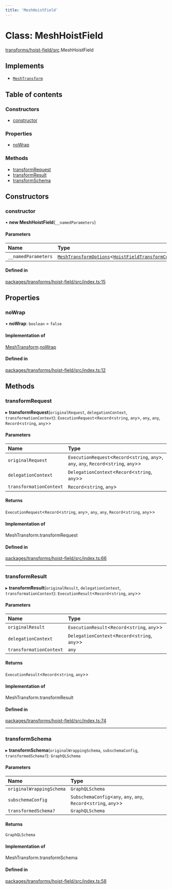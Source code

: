 ```yaml
---
title: 'MeshHoistField'
---
```


# Class: MeshHoistField

[transforms/hoist-field/src](../modules/transforms_hoist_field_src).MeshHoistField

## Implements

- [`MeshTransform`](/docs/api/interfaces/types_src.MeshTransform)

## Table of contents

### Constructors

- [constructor](transforms_hoist_field_src.MeshHoistField#constructor)

### Properties

- [noWrap](transforms_hoist_field_src.MeshHoistField#nowrap)

### Methods

- [transformRequest](transforms_hoist_field_src.MeshHoistField#transformrequest)
- [transformResult](transforms_hoist_field_src.MeshHoistField#transformresult)
- [transformSchema](transforms_hoist_field_src.MeshHoistField#transformschema)

## Constructors

### constructor

• **new MeshHoistField**(`__namedParameters`)

#### Parameters

| Name | Type |
| :------ | :------ |
| `__namedParameters` | [`MeshTransformOptions`](/docs/api/interfaces/types_src.MeshTransformOptions)\<[`HoistFieldTransformConfig`](/docs/api/interfaces/types_src.YamlConfig.HoistFieldTransformConfig)[]> |

#### Defined in

[packages/transforms/hoist-field/src/index.ts:15](https://github.com/Urigo/graphql-mesh/blob/master/packages/transforms/hoist-field/src/index.ts#L15)

## Properties

### noWrap

• **noWrap**: `boolean` = `false`

#### Implementation of

[MeshTransform](/docs/api/interfaces/types_src.MeshTransform).[noWrap](/docs/api/interfaces/types_src.MeshTransform#nowrap)

#### Defined in

[packages/transforms/hoist-field/src/index.ts:12](https://github.com/Urigo/graphql-mesh/blob/master/packages/transforms/hoist-field/src/index.ts#L12)

## Methods

### transformRequest

▸ **transformRequest**(`originalRequest`, `delegationContext`, `transformationContext`): `ExecutionRequest`\<`Record`\<`string`, `any`>, `any`, `any`, `Record`\<`string`, `any`>>

#### Parameters

| Name | Type |
| :------ | :------ |
| `originalRequest` | `ExecutionRequest`\<`Record`\<`string`, `any`>, `any`, `any`, `Record`\<`string`, `any`>> |
| `delegationContext` | `DelegationContext`\<`Record`\<`string`, `any`>> |
| `transformationContext` | `Record`\<`string`, `any`> |

#### Returns

`ExecutionRequest`\<`Record`\<`string`, `any`>, `any`, `any`, `Record`\<`string`, `any`>>

#### Implementation of

MeshTransform.transformRequest

#### Defined in

[packages/transforms/hoist-field/src/index.ts:66](https://github.com/Urigo/graphql-mesh/blob/master/packages/transforms/hoist-field/src/index.ts#L66)

___

### transformResult

▸ **transformResult**(`originalResult`, `delegationContext`, `transformationContext`): `ExecutionResult`\<`Record`\<`string`, `any`>>

#### Parameters

| Name | Type |
| :------ | :------ |
| `originalResult` | `ExecutionResult`\<`Record`\<`string`, `any`>> |
| `delegationContext` | `DelegationContext`\<`Record`\<`string`, `any`>> |
| `transformationContext` | `any` |

#### Returns

`ExecutionResult`\<`Record`\<`string`, `any`>>

#### Implementation of

MeshTransform.transformResult

#### Defined in

[packages/transforms/hoist-field/src/index.ts:74](https://github.com/Urigo/graphql-mesh/blob/master/packages/transforms/hoist-field/src/index.ts#L74)

___

### transformSchema

▸ **transformSchema**(`originalWrappingSchema`, `subschemaConfig`, `transformedSchema?`): `GraphQLSchema`

#### Parameters

| Name | Type |
| :------ | :------ |
| `originalWrappingSchema` | `GraphQLSchema` |
| `subschemaConfig` | `SubschemaConfig`\<`any`, `any`, `any`, `Record`\<`string`, `any`>> |
| `transformedSchema?` | `GraphQLSchema` |

#### Returns

`GraphQLSchema`

#### Implementation of

MeshTransform.transformSchema

#### Defined in

[packages/transforms/hoist-field/src/index.ts:58](https://github.com/Urigo/graphql-mesh/blob/master/packages/transforms/hoist-field/src/index.ts#L58)

